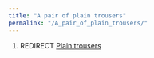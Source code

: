 ```yaml
---
title: "A pair of plain trousers"
permalink: "/A_pair_of_plain_trousers/"
---
```


1.  REDIRECT [Plain trousers](Plain_trousers "wikilink")
